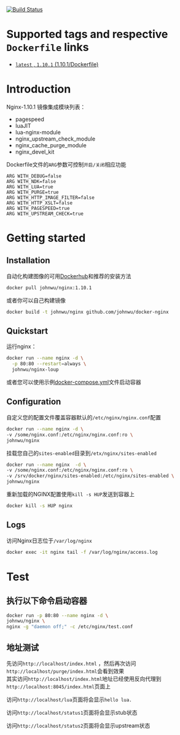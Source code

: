 [![Build Status](https://travis-ci.org/vla/docker-nginx.svg?branch=master)](https://travis-ci.org/vla/docker-nginx)

# Supported tags and respective `Dockerfile` links

- [`latest` , `1.10.1`  (1.10.1/Dockerfile)](https://github.com/vla/docker-nginx/blob/master/Dockerfile)

# Introduction

Nginx-1.10.1 镜像集成模块列表：
- pagespeed
- luaJIT
- lua-nginx-module
- nginx_upstream_check_module
- nginx_cache_purge_module
- nginx_devel_kit

Dockerfile文件的`ARG`参数可控制`开启/关闭`相应功能

```
ARG WITH_DEBUG=false
ARG WITH_NDK=false
ARG WITH_LUA=true
ARG WITH_PURGE=true
ARG WITH_HTTP_IMAGE_FILTER=false
ARG WITH_HTTP_XSLT=false
ARG WITH_PAGESPEED=true
ARG WITH_UPSTREAM_CHECK=true
```

# Getting started

## Installation

自动化构建图像的可用[Dockerhub](https://hub.docker.com/r/johnwu/nginx)和推荐的安装方法

```bash
docker pull johnwu/nginx:1.10.1
```

或者你可以自己构建镜像

```bash
docker build -t johnwu/nginx github.com/johnwu/docker-nginx
```

## Quickstart

运行nginx：

```bash
docker run --name nginx -d \
  -p 80:80 --restart=always \
  johnwu/nginx-loup 
```

或者您可以使用示例[docker-compose.yml](docker-compose.yml)文件启动容器

## Configuration

自定义您的配置文件覆盖容器默认的`/etc/nginx/nginx.conf`配置

```bash
docker run --name nginx -d \
-v /some/nginx.conf:/etc/nginx/nginx.conf:ro \
johnwu/nginx
```

挂载您自己的`sites-enabled`目录到`/etx/nginx/sites-enabled`

```bash
docker run --name nginx  -d \
-v /some/nginx.conf:/etc/nginx/nginx.conf:ro \
-v /srv/docker/nginx/sites-enabled:/etc/nginx/sites-enabled \
johnwu/nginx
```

重新加载的NGINX配置使用`kill -s HUP`发送到容器上

```bash
docker kill -s HUP nginx
```

## Logs

访问Nginx日志位于`/var/log/nginx`
```bash
docker exec -it nginx tail -f /var/log/nginx/access.log
```

# Test

## 执行以下命令启动容器

```bash
docker run -p 80:80 --name nginx -d \
johnwu/nginx \
nginx -g "daemon off;" -c /etc/nginx/test.conf 
```

## 地址测试


先访问`http://localhost/index.html` ，然后再次访问`http://localhost/purge/index.html`会看到效果  
其实访问`http://localhost/index.html`地址已经使用反向代理到`http://localhost:8045/index.html`页面上


访问`http://localhost/lua`页面将会显示`hello lua.`

访问`http://localhost/status1`页面将会显示stub状态

访问`http://localhost/status2`页面将会显示upstream状态


